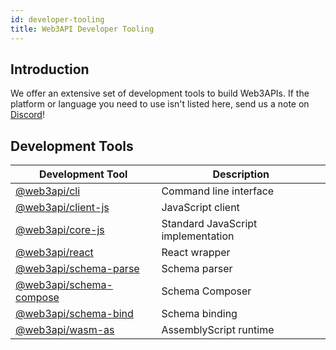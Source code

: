```yaml
---
id: developer-tooling
title: Web3API Developer Tooling
---
```


## **Introduction**

We offer an extensive set of development tools to build Web3APIs. If the platform or language you need to use isn't listed here, send us a note on [Discord](https://discord.com/invite/Z5m88a5qWu)!

## **Development Tools**

| Development Tool                                                                 | Description                        |
| -------------------------------------------------------------------------------- | ---------------------------------- |
| [@web3api/cli](https://www.npmjs.com/package/@web3api/cli)                       | Command line interface             |
| [@web3api/client-js](https://www.npmjs.com/package/@web3api/client-js)           | JavaScript client                  |
| [@web3api/core-js](https://www.npmjs.com/package/@web3api/core-js)               | Standard JavaScript implementation |
| [@web3api/react](https://www.npmjs.com/package/@web3api/react)                   | React wrapper                      |
| [@web3api/schema-parse](https://www.npmjs.com/package/@web3api/schema-parse)     | Schema parser                      |
| [@web3api/schema-compose](https://www.npmjs.com/package/@web3api/schema-compose) | Schema Composer                    |
| [@web3api/schema-bind](https://www.npmjs.com/package/@web3api/schema-bind)       | Schema binding                     |
| [@web3api/wasm-as](https://www.npmjs.com/package/@web3api/wasm-as)               | AssemblyScript runtime             |
